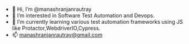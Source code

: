 - 👋 Hi, I’m @manashranjanrautray
- 👀 I’m interested in Software Test Automation and Devops.
- 🌱 I’m currently learning various test automation frameworks using JS like Protactor,WebdriverIO,Cypress.
- 📫 manashranjanrautray@gmail.com

<!---
manashranjanrautray/manashranjanrautray is a ✨ special ✨ repository because its `README.md` (this file) appears on your GitHub profile.
You can click the Preview link to take a look at your changes.
--->
